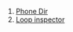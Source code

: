 1. [Phone Dir](https://www.codewars.com/kata/56baeae7022c16dd7400086e)
2. [Loop inspector](https://www.codewars.com/kata/52a89c2ea8ddc5547a000863)